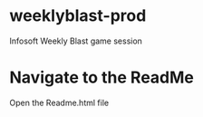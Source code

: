 # weeklyblast-prod
Infosoft Weekly Blast game session

# Navigate to the ReadMe
Open the Readme.html file
